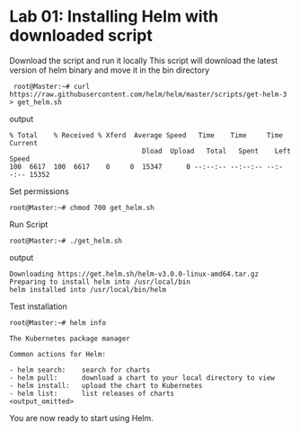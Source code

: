 # Lab 01: Installing Helm with downloaded script

Download the script and run it locally
This script will download the latest version of helm binary and move it in the bin directory


```
 root@Master:~# curl https://raw.githubusercontent.com/helm/helm/master/scripts/get-helm-3 > get_helm.sh
```
 output
```
% Total    % Received % Xferd  Average Speed   Time    Time     Time  Current
                                 Dload  Upload   Total   Spent    Left  Speed
100  6617  100  6617    0     0  15347      0 --:--:-- --:--:-- --:--:-- 15352
```

Set permissions
```
root@Master:~# chmod 700 get_helm.sh
```
Run Script
```
root@Master:~# ./get_helm.sh
```
output
```
Downloading https://get.helm.sh/helm-v3.0.0-linux-amd64.tar.gz
Preparing to install helm into /usr/local/bin
helm installed into /usr/local/bin/helm
```

Test installation
```
root@Master:~# helm info
```
```
The Kubernetes package manager

Common actions for Helm:

- helm search:    search for charts
- helm pull:      download a chart to your local directory to view
- helm install:   upload the chart to Kubernetes
- helm list:      list releases of charts
<output_omitted>
```
You are now ready to start using Helm.
